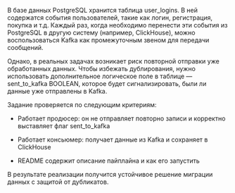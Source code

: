 В базе данных PostgreSQL хранится таблица user_logins. В ней содержатся события пользователей, такие как логин, регистрация, покупка и т.д. Каждый раз, когда необходимо перенести эти события из PostgreSQL в другую систему (например, ClickHouse), можно воспользоваться Kafka как промежуточным звеном для передачи сообщений. 


Однако, в реальных задачах возникает риск повторной отправки уже обработанных данных. Чтобы избежать дублирования, нужно использовать дополнительное логическое поле в таблице — sent_to_kafka BOOLEAN, которое будет сигнализировать, были ли данные уже отправлены в Kafka.

Задание проверяется по следующим критериям:

- Работает продюсер: он не отправляет повторно записи и корректно выставляет флаг sent_to_kafka

- Работает консьюмер: получает данные из Kafka и сохраняет в ClickHouse

- README содержит описание пайплайна и как его запустить

В результате реализации получится устойчивое решение миграции данных с защитой от дубликатов.